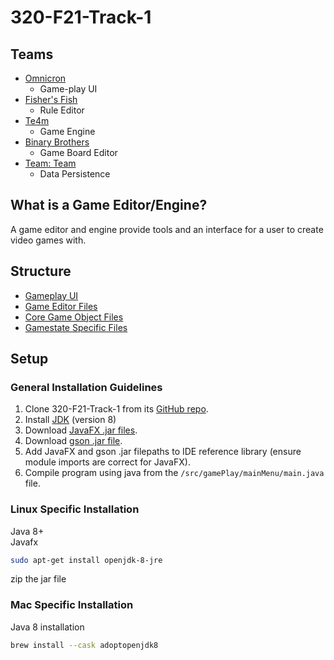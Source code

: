 # 320-F21-Track-1

## Teams

-   [Omnicron](https://github.com/david-fisher/320-F21-Track-1/wiki/Team-Omnicron-Wiki)
    -   Game-play UI
-   [Fisher's Fish](https://github.com/david-fisher/320-F21-Track-1/wiki/Fisher's-Fish-Wiki)
    -   Rule Editor
-   [Te4m](https://github.com/david-fisher/320-F21-Track-1/wiki/TE4M-Wiki)
    -   Game Engine
-   [Binary Brothers](https://github.com/david-fisher/320-F21-Track-1/wiki/Team-Binary-Brothers-Wiki)
    -   Game Board Editor
-   [Team: Team](https://github.com/david-fisher/320-F21-Track-1/wiki/Team:-Team-Wiki)
    -   Data Persistence

## What is a Game Editor/Engine?

A game editor and engine provide tools and an interface for a user to create video games with.

## Structure

-   [Gameplay UI](src/gamePlay/README.md)
-   [Game Editor Files](src/GameEditor)
-   [Core Game Object Files](src/Objects)
-   [Gamestate Specific Files](src/State)

## Setup

### General Installation Guidelines

1. Clone 320-F21-Track-1 from its [GitHub repo](https://github.com/david-fisher/320-F21-Track-1).
1. Install [JDK](https://www.oracle.com/java/technologies/downloads/) (version 8)
1. Download [JavaFX .jar files](https://gluonhq.com/products/javafx/).
1. Download [gson .jar file](https://github.com/google/gson).
1. Add JavaFX and gson .jar filepaths to IDE reference library (ensure module imports are correct for JavaFX).
1. Compile program using java from the `/src/gamePlay/mainMenu/main.java` file.

### Linux Specific Installation

Java 8+\
Javafx

```bash
sudo apt-get install openjdk-8-jre
```

zip the jar file

### Mac Specific Installation

Java 8 installation

```bash
brew install --cask adoptopenjdk8
```
